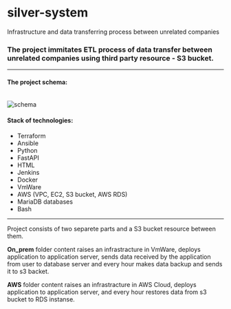 # silver-system
Infrastructure and data transferring process between unrelated companies

### The project immitates ETL process of data transfer between unrelated companies using third party resource - S3 bucket.
---

#### The project schema:

<br/>![schema](https://github.com/DevopsAutumn2022/silver-system/blob/main/project_schema.PNG)

#### Stack of technologies:
- Terraform
- Ansible
- Python
- FastAPI
- HTML
- Jenkins
- Docker
- VmWare
- AWS (VPC, EC2, S3 bucket, AWS RDS)
- MariaDB databases
- Bash
---

Project consists of two separete parts and a S3 bucket resource between them.

**On_prem** folder content raises an infrastracture in VmWare, deploys application to 
application server, sends data received by the application from user to database server 
and every hour makes data backup and sends it to s3 backet.

**AWS** folder content raises an infrastracture in AWS Cloud, deploys application to 
application server, and every hour restores data from s3 bucket to RDS instanse. 


